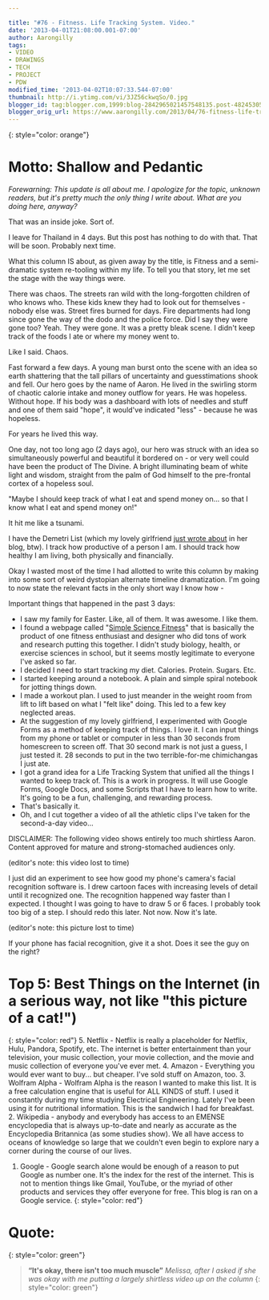 ```yaml
---

title: "#76 - Fitness. Life Tracking System. Video."
date: '2013-04-01T21:08:00.001-07:00'
author: Aarongilly
tags:
- VIDEO
- DRAWINGS
- TECH
- PROJECT
- PDW
modified_time: '2013-04-02T10:07:33.544-07:00'
thumbnail: http://i.ytimg.com/vi/3JZ56ckwqSo/0.jpg
blogger_id: tag:blogger.com,1999:blog-2842965021457548135.post-4824530553694087549
blogger_orig_url: https://www.aarongilly.com/2013/04/76-fitness-life-tracking-system-video.html
---
```


{: style="color: orange"}
# Motto: Shallow and Pedantic

*Forewarning: This update is all about me. I apologize for the topic, unknown readers, but it's pretty much the only thing I write about. What are you doing here, anyway?*

That was an inside joke. Sort of.

I leave for Thailand in 4 days. But this post has nothing to do with that. That will be soon. Probably next time.

What this column IS about, as given away by the title, is Fitness and a semi-dramatic system re-tooling within my life. To tell you that story, let me set the stage with the way things were.

There was chaos. The streets ran wild with the long-forgotten children of who knows who. These kids knew they had to look out for themselves - nobody else was. Street fires burned for days. Fire departments had long since gone the way of the dodo and the police force. Did I say they were gone too? Yeah. They were gone. It was a pretty bleak scene. I didn't keep track of the foods I ate or where my money went to.

Like I said. Chaos.

Fast forward a few days. A young man burst onto the scene with an idea so earth shattering that the tall pillars of uncertainty and guesstimations shook and fell. Our hero goes by the name of Aaron. He lived in the swirling storm of chaotic calorie intake and money outflow for years. He was hopeless. Without hope. If his body was a dashboard with lots of needles and stuff and one of them said "hope", it would've indicated "less" - because he was hopeless. 

For years he lived this way.

One day, not too long ago (2 days ago), our hero was struck with an idea so simultaneously powerful and beautiful it bordered on - or very well could have been the product of The Divine. A bright illuminating beam of white light and wisdom, straight from the palm of God himself to the pre-frontal cortex of a hopeless soul. 

"Maybe I should keep track of what I eat and spend money on... so that I know what I eat and spend money on!"

It hit me like a tsunami.

I have the Demetri List (which my lovely girlfriend [just wrote about](http://melissalynnehill.blogspot.com/2013/04/at-my-best.html) in her blog, btw). I track how productive of a person I am. I should track how healthy I am living, both physically and financially. 

Okay I wasted most of the time I had allotted to write this column by making into some sort of weird dystopian alternate timeline dramatization. I'm going to now state the relevant facts in the only short way I know how - 

Important things that happened in the past 3 days:
* I saw my family for Easter. Like, all of them. It was awesome. I like them. 
* I found a webpage called "[Simple Science Fitness](http://simplesciencefitness.com/)" that is basically the product of one fitness enthusiast and designer who did tons of work and research putting this together. I didn't study biology, health, or exercise sciences in school, but it seems mostly legitimate to everyone I've asked so far.
* I decided I need to start tracking my diet. Calories. Protein. Sugars. Etc.
* I started keeping around a notebook. A plain and simple spiral notebook for jotting things down.
* I made a workout plan. I used to just meander in the weight room from lift to lift based on what I "felt like" doing. This led to a few key neglected areas.
* At the suggestion of my lovely girlfriend, I experimented with Google Forms as a method of keeping track of things. I love it. I can input things from my phone or tablet or computer in less than 30 seconds from homescreen to screen off. That 30 second mark is not just a guess, I just tested it. 28 seconds to put in the two terrible-for-me chimichangas I just ate.
* I got a grand idea for a Life Tracking System that unified all the things I wanted to keep track of. This is a work in progress. It will use Google Forms, Google Docs, and some Scripts that I have to learn how to write. It's going to be a fun, challenging, and rewarding process.
* That's basically it.
* Oh, and I cut together a video of all the athletic clips I've taken for the second-a-day video...

DISCLAIMER: The following video shows entirely too much shirtless Aaron. Content approved for mature and strong-stomached audiences only.

(editor's note: this video lost to time)

I just did an experiment to see how good my phone's camera's facial recognition software is. I drew cartoon faces with increasing levels of detail until it recognized one. The recognition happened way faster than I expected. I thought I was going to have to draw 5 or 6 faces. I probably took too big of a step. I should redo this later. Not now. Now it's late.

(editor's note: this picture lost to time)

If your phone has facial recognition, give it a shot. Does it see the guy on the right?

# Top 5: Best Things on the Internet (in a serious way, not like "this picture of a cat!")
{: style="color: red"}
5. Netflix - Netflix is really a placeholder for Netflix, Hulu, Pandora, Spotify, etc. The internet is better entertainment than your television, your music collection, your movie collection, and the movie and music collection of everyone you've ever met.
4. Amazon - Everything you would ever want to buy... but cheaper. I've sold stuff on Amazon, too. 
3. Wolfram Alpha - Wolfram Alpha is the reason I wanted to make this list. It is a free calculation engine that is useful for ALL KINDS of stuff. I used it constantly during my time studying Electrical Engineering. Lately I've been using it for nutritional information. This is the sandwich I had for breakfast.
2. Wikipedia - anybody and everybody has access to an EMENSE encyclopedia that is always up-to-date and nearly as accurate as the Encyclopedia Britannica (as some studies show). We all have access to oceans of knowledge so large that we couldn't even begin to explore nary a corner during the course of our lives.
1. Google - Google search alone would be enough of a reason to put Google as number one. It's the index for the rest of the internet. This is not to mention things like Gmail, YouTube, or the myriad of other products and services they offer everyone for free. This blog is ran on a Google service.
{: style="color: red"}

# Quote:
{: style="color: green"}
> **“It's okay, there isn't too much muscle”**
<cite>Melissa, after I asked if she was okay with me putting a largely shirtless video up on the column</cite>
{: style="color: green"}